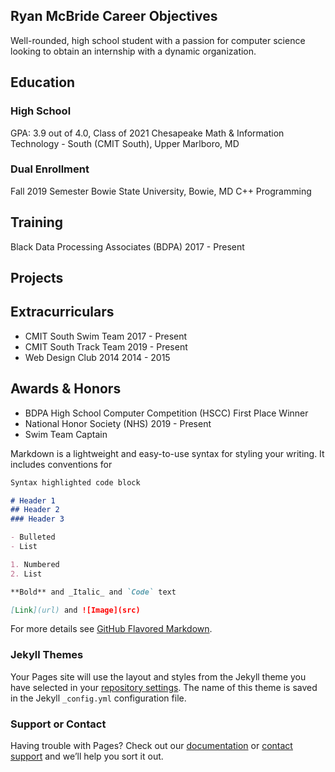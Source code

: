 ## Ryan McBride Career Objectives 

Well-rounded, high school student with a passion for computer science looking to obtain an internship with a dynamic organization. 

## Education
### High School
GPA: 3.9 out of 4.0, Class of 2021
Chesapeake Math & Information Technology - South (CMIT South), Upper Marlboro, MD

### Dual Enrollment
Fall 2019 Semester
Bowie State University, Bowie, MD
C++ Programming 

## Training
Black Data Processing Associates (BDPA) 2017 - Present

## Projects

## Extracurriculars
- CMIT South Swim Team 2017 - Present
- CMIT South Track Team 2019 - Present
- Web Design Club 2014 2014 - 2015

## Awards & Honors
- BDPA High School Computer Competition (HSCC) First Place Winner
- National Honor Society (NHS) 2019 - Present
- Swim Team Captain



Markdown is a lightweight and easy-to-use syntax for styling your writing. It includes conventions for

```markdown
Syntax highlighted code block

# Header 1
## Header 2
### Header 3

- Bulleted
- List

1. Numbered
2. List

**Bold** and _Italic_ and `Code` text

[Link](url) and ![Image](src)
```

For more details see [GitHub Flavored Markdown](https://guides.github.com/features/mastering-markdown/).

### Jekyll Themes

Your Pages site will use the layout and styles from the Jekyll theme you have selected in your [repository settings](https://github.com/ryanlmcbride/RMcBride_Brief/settings). The name of this theme is saved in the Jekyll `_config.yml` configuration file.

### Support or Contact

Having trouble with Pages? Check out our [documentation](https://help.github.com/categories/github-pages-basics/) or [contact support](https://github.com/contact) and we’ll help you sort it out.
